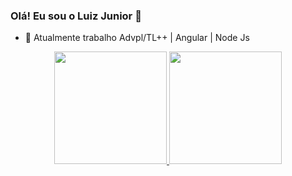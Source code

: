 ### Olá! Eu sou o Luiz Junior 👋



- 🔭 Atualmente trabalho Advpl/TL++ | Angular | Node Js  

<div align="center">
  <a href="https://github.com/rafaballerini">
  <img height="180em" src="https://github-readme-stats.vercel.app/api?username=loex&show_icons=true&theme=dracula&include_all_commits=true&count_private=true"/>
  <img height="180em" src="https://github-readme-stats.vercel.app/api/top-langs/?username=loex&layout=compact&langs_count=7&theme=dracula"/>
</div>
